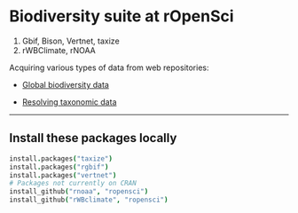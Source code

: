 
# Biodiversity suite at rOpenSci

1. Gbif, Bison, Vertnet, taxize
2. rWBClimate, rNOAA

Acquiring various types of data from web repositories:

* [Global biodiversity data](https://github.com/ropensci/workshops-sheffield-2013-09/blob/master/04-reproducible-research/rgbif_usecase1.md)

*  [Resolving taxonomic data](https://github.com/ropensci/workshops-sheffield-2013-09/blob/master/04-reproducible-research/taxize_usecase2.md)

---

## Install these packages locally

```coffee
install.packages("taxize")
install.packages("rgbif")
install.packages("vertnet")
# Packages not currently on CRAN
install_github("rnoaa", "ropensci")
install_github("rWBclimate", "ropensci")
```
